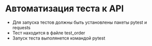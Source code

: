 # Автоматизация теста к API
- Для запуска тестов должны быть установлены пакеты pytest и requests
- Тест находится в файле test_order
- Запуск теста выполянется командой pytest
